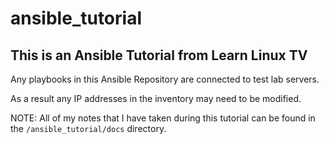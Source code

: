 # ansible_tutorial

## This is an Ansible Tutorial from Learn Linux TV

Any playbooks in this Ansible Repository are connected to test lab servers.

As a result any IP addresses in the inventory may need to be modified.

NOTE: All of my notes that I have taken during this tutorial can be found in the `/ansible_tutorial/docs` directory.  

 
